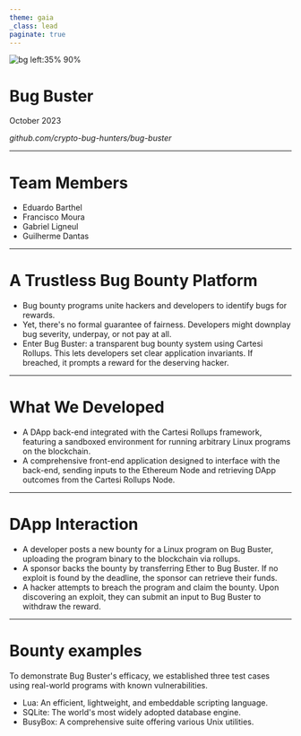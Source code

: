 ```yaml
---
theme: gaia
_class: lead
paginate: true
---
```


![bg left:35% 90%](./logo.png)

# Bug Buster

October 2023

*github.com/crypto-bug-hunters/bug-buster*

---

# Team Members

- Eduardo Barthel
- Francisco Moura
- Gabriel Ligneul
- Guilherme Dantas

---

# A Trustless Bug Bounty Platform

- Bug bounty programs unite hackers and developers to identify bugs for rewards.
- Yet, there's no formal guarantee of fairness. Developers might downplay bug severity, underpay, or not pay at all. 
- Enter Bug Buster: a transparent bug bounty system using Cartesi Rollups. This lets developers set clear application invariants. If breached, it prompts a reward for the deserving hacker.

---

# What We Developed

- A DApp back-end integrated with the Cartesi Rollups framework, featuring a sandboxed environment for running arbitrary Linux programs on the blockchain.
- A comprehensive front-end application designed to interface with the back-end, sending inputs to the Ethereum Node and retrieving DApp outcomes from the Cartesi Rollups Node.

---

# DApp Interaction


- A developer posts a new bounty for a Linux program on Bug Buster, uploading the program binary to the blockchain via rollups.
- A sponsor backs the bounty by transferring Ether to Bug Buster. If no exploit is found by the deadline, the sponsor can retrieve their funds.
- A hacker attempts to breach the program and claim the bounty. Upon discovering an exploit, they can submit an input to Bug Buster to withdraw the reward.

---

# Bounty examples

To demonstrate Bug Buster's efficacy, we established three test cases using real-world programs with known vulnerabilities.

- Lua: An efficient, lightweight, and embeddable scripting language.
- SQLite: The world's most widely adopted database engine.
- BusyBox: A comprehensive suite offering various Unix utilities.
